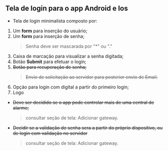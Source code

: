 ## Tela de login para o app **Android** e **Ios**

* Tela de login minimalista composto por: 
1. Um **form** para inserção do usuário;
1. Um **form** para inserção de senha;
    > Senha deve ser mascarada por "*" ou "."
1. Caixa de marcação para visualizar a senha digitada;
1. Botão **Submit** para efetuar o login;
1. ~~Botão para recuperação de senha;~~
    > ~~Envio de solicitação ao servidor para posterior envio de Email.~~
1. Opção para login com digital a partir do primeiro login;
1. Logo 

* ~~Deve ser decidido se o app pode controlar mais de uma central de alarme;~~
    > consultar seção de tela: Adicionar gateway.
* ~~Decidir se a validação de senha sera a partir do próprio dispositivo, ou de login com validação no servidor~~
    > consultar seção de tela: Adicionar gateway.


